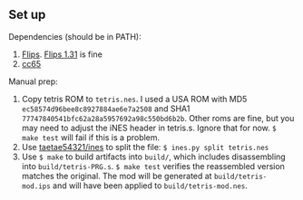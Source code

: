 ## Set up

Dependencies (should be in PATH):
1. [Flips](https://github.com/Alcaro/Flips). [Flips
   1.31](https://www.smwcentral.net/?p=section&a=details&id=11474) is fine
2. [cc65](https://www.cc65.org/)

Manual prep:
1. Copy tetris ROM to `tetris.nes`. I used a USA ROM with
   MD5 `ec58574d96bee8c8927884ae6e7a2508` and
   SHA1 `77747840541bfc62a28a5957692a98c550bd6b2b`. Other roms are fine, but
   you may need to adjust the iNES header in tetris.s. Ignore that for now.
   `$ make test` will fail if this is a problem.
2. Use [taetae54321/ines](https://github.com/taotao54321/ines) to split the
   file: `$ ines.py split tetris.nes`
3. Use `$ make` to build artifacts into `build/`, which includes disassembling
   into `build/tetris-PRG.s`. `$ make test` verifies the reassembled version
   matches the original. The mod will be generated at `build/tetris-mod.ips`
   and will have been applied to `build/tetris-mod.nes`.

